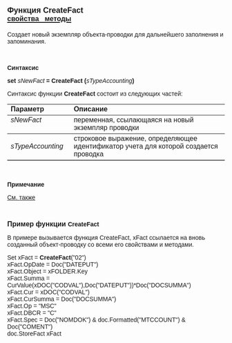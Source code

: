 <html>
<head>
<title>CreateFact</title>
</head>

<body>

<h1><font face="Arial"><font size="4">Функция CreateFact<br>
</font><a href="../../Asfact.html"><font size="3"><strong>свойства&nbsp;&nbsp; 
методы</strong></font></a></font></h1>

<p><font face="Arial">Создает новый экземпляр объекта-проводки для 
дальнейшего заполнения и запоминания.</font></p>

<p>&nbsp;</p>

<p class="label"><font face="Arial"><b>Синтаксис</b></font></p>

<p><font face="Arial"><strong>set</strong> <em>sNewFact</em><strong> = 
CreateFact (</strong><em>sTypeAccounting</em><strong>)</strong></font></p>

<p><font face="Arial">Синтаксис функции <strong>CreateFact</strong>
состоит из следующих частей:</font></p>

<table border="1" cellPadding="5" cols="2" frame="below" rules="rows">
<TBODY>
  <tr vAlign="top">
    <td class="label" width="29%"><font face="Arial"><b>Параметр</b></font></td>
    <td class="label" width="71%"><font face="Arial"><strong>Описание</strong></font></td>
  </tr>
  <tr vAlign="top">
    <td width="29%"><font face="Arial"><em>sNewFact</em></font></td>
    <td width="71%"><font face="Arial">переменная, ссылающаяся на 
	новый экземпляр проводки</font></td>
  </tr>
  <tr>
    <td width="29%"><font face="Arial"><em>sTypeAccounting</em></font></td>
    <td width="71%"><font face="Arial">строковое выражение, 
	определяющее идентификатор учета для которой создается проводка</font></td>
  </tr>
</table>

<p>&nbsp;</p>

<p class="label"><font face="Arial"><b>Примечание</b></font></p>

<p class="label"><a href="../../../constructors.html"><font face="Arial">
См. также</font></a></p>

<p>&nbsp;</p>

<p><font face="Arial"><strong><font size="3">Пример функции </font>
CreateFact</strong></font></p>

<p><font face="Arial">В примере вызывается функция CreateFact, xFact 
ссылается на вновь созданный объект-проводку со всеми его свойствами и методами. </font></p>

<p><font face="Arial">Set xFact = <strong>CreateFact</strong>(&quot;02&quot;)<br>
xFact.OpDate = Doc(&quot;DATEPUT&quot;)<br>
xFact.Object = xFOLDER.Key<br>
xFact.Summa = CurValue(xDOC(&quot;CODVAL&quot;),Doc(&quot;DATEPUT&quot;))*Doc(&quot;DOCSUMMA&quot;)<br>
xFact.Cur = xDOC(&quot;CODVAL&quot;)<br>
xFact.CurSumma = Doc(&quot;DOCSUMMA&quot;)<br>
xFact.Op = &quot;MSC&quot;<br>
xFact.DBCR = &quot;C&quot;<br>
xFact.Spec = Doc(&quot;NOMDOK&quot;) &amp; doc.Formatted(&quot;MTCCOUNT&quot;) &amp; Doc(&quot;COMENT&quot;) <br>
doc.StoreFact xFact<br>
</font></p>
</body>
</html>
